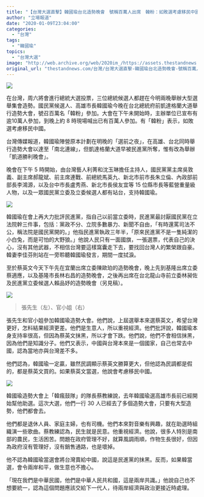 ```yaml
---
title: "【台灣大選直擊】韓國瑜台北造勢晚會　號稱百萬人出席　韓粉：如敗選考慮移民中國"
author: "立場報道"
date: "2020-01-09T23:04:00"
categories:
  - "台灣"
tags:
  - "韓國瑜"
topics:
  - "台灣大選"
image: "http://web.archive.org/web/2020im_/https://assets.thestandnews.com/media/photos/20200109-18_biNZF_JiZSq1r.png"
original_url: "thestandnews.com/台灣/台灣大選直擊-韓國瑜台北造勢晚會-號稱百萬人出席-韓粉-如敗選考慮移民中國"
---
```

![](http://web.archive.org/web/2020im_/https://assets.thestandnews.com/media/photos/20200109-18_biNZF_JiZSq1r.png)

在台灣，周六將會進行總統大選投票，三位總統候選人都趕在今明兩晚舉辦大型選舉集會造勢。國民黨候選人、高雄市長韓國瑜今晚在台北總統府前凱達格蘭大道舉行造勢大會，號召百萬名「韓粉」參加。大會在下午未開始時，主辦單位已宣布有逾10萬人參加，到晚上約 8 時現場喊出已有百萬人參加。有「韓粉」表示，如敗選考慮移民中國。

台灣傳媒報道，韓國瑜陣營原本計劃在明晚的「選前之夜」，在高雄、台北同時舉行造勢大會以達至「南北連線」，但凱達格蘭大道早被民進黨所奪，惟有改為舉辦「凱道勝利晚會」。

晚會在下午 5 時開始，由台灣藝人利菁和沈玉琳擔任主持人，國民黨黨主席吳敦義、副主席郝龍斌、前主席連戰、前總統馬英九、新北市前市長朱立倫、內政部前部長李鴻源，以及台中市長盧秀燕、新北市長侯友宜等 15 位縣市長等藍營重量級人物，以及一眾國民黨立委及立委候選人都有站台，支持韓國瑜。

![](http://web.archive.org/web/2020im_/https://assets.thestandnews.com/media/photos/82299749_10219132865424932_8565246724845600768_o20copy_jRiUv_uC1Oy93.png)

韓國瑜在會上再大力批評民進黨，指自己以前當立委時，民進黨最討厭國民黨在立法院幹三件事，包括：黨政不分、立院多數暴力、新聞不自由，「有時還罵司法不公，稱法院是國民黨開的。」他指民進黨執政三年半，「原來民進黨不是一隻純潔的小白兔，而是可怕的大野狼。」他說人民只有一面國旗，一張選票，代表自己的決心，沒有其他武器，不相信台灣要這樣窩囊走下去，要找回台灣人的繁榮跟自豪。韓妻李佳芬則站在一旁聆聽韓國瑜發言，期間一度拭淚。

至於蔡英文今天下午先在宜蘭出席立委陳歐珀的造勢晚會，晚上先到基隆出席立委蔡適應，以及基隆市長林右昌的造勢晚會，之後再出席在台北龍山寺前立委林昶佐及民進黨立委候選人賴品妤的造勢晚會（另見稿）。

![](http://web.archive.org/web/2020im_/https://assets.thestandnews.com/media/photos/82400495_2766485946770341_7577732906253025280_o_uLmYH_xqf1LCB.jpg)
> 張先生（左）、官小姐（右）

張先生和官小姐參加韓國瑜造勢大會。他們說，上屆選舉本來選蔡英文，希望台灣更好，怎料結果經濟更差。他們是生意人，所以重視經濟。他們批評說，韓國瑜本身支持率很高，但因為蔡英文抹黑，所以才會下跌。他們說，他們不會相信抹黑，因為他們是知識分子。他們又表示，中國與台灣本來是一個國家，自己也常去中國，認為當地亦與台灣差不多。

他們認為，韓國瑜一定贏，雖然民調顯示蔡英文勝算更大，但他認為民調都是假的，都是蔡英文買的。如果蔡英文當選，他說會考慮移民中國。

![](http://web.archive.org/web/2020im_/https://assets.thestandnews.com/media/photos/82761266_2766546253430977_7962728221273751552_o2028129_pYoY0_b8BxPck.jpg)

韓國瑜造勢大會上「韓瘋鼓隊」的隊長蔡教練說，去年韓國瑜選高雄市長前已經開始幫他助選。這次大選，他們一行 30 人已經去了多個造勢大會，只要有大型造勢，他們都會去。

他們都是退休人員、家庭主婦，也有司機。他們本來對音樂有興趣，就在助選時組織演一些歌曲。蔡教練認為，民生就是民意。他重視經濟。他說，很多人特別是南部的農民，生活困苦。問題在政府管理不好，就算風調雨順，作物生長很好，但因為政府沒有管理好，沒有銷售通路，也是壞掉。

他不認為韓國瑜當選會將台灣賣給中國，說這是民進黨的抹黑。反而，如果韓當選，會令兩岸和平，做生意也不擔心。

「現在我們是中華民國，他們是中華人民共和國，這是兩岸共識。」他說自己也不想要統一，認為這個問題應該交給下一代人，待兩岸經濟與政治更接近時處理。